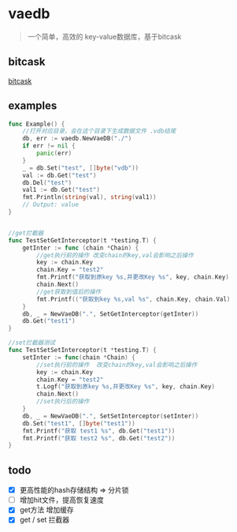# vaedb

> 一个简单，高效的 key-value数据库，基于bitcask

## bitcask
[bitcask](https://blog.csdn.net/Z_Stand/article/details/115606758?ydreferer=aHR0cHM6Ly93d3cuZ29vZ2xlLmNvbS8%3D?ydreferer=aHR0cHM6Ly93d3cuZ29vZ2xlLmNvbS8%3D)

## examples
```go
func Example() {
    //打开对应目录，会在这个目录下生成数据文件 .vdb结尾
    db, err := vaedb.NewVaeDB("./")
    if err != nil {
        panic(err)
    }
    _ = db.Set("test", []byte("vdb"))
    val := db.Get("test")
    db.Del("test")
    val1 := db.Get("test")
    fmt.Println(string(val), string(val1))
    // Output: value
}


//get拦截器 
func TestSetGetInterceptor(t *testing.T) {
    getInter := func (chain *Chain) {
		//get执行前的操作 改变chain的key,val会影响之后操作
        key := chain.Key
        chain.Key = "test2"
        fmt.Printf("获取到原key %s,并更改Key %s", key, chain.Key)
        chain.Next()
		//get获取到值后的操作
        fmt.Printf(("获取到key %s,val %s", chain.Key, chain.Val)
    }
    db, _ = NewVaeDB(".", SetGetInterceptor(getInter))
    db.Get("test1")
}

//set拦截器测试
func TestSetSetInterceptor(t *testing.T) {
    setInter := func(chain *Chain) {
        //set执行前的操作  改变chain的key,val会影响之后操作
        key := chain.Key
        chain.Key = "test2"
        t.Logf("获取到原key %s,并更改Key %s", key, chain.Key)
        chain.Next()
        //set执行后的操作
    }
    db, _ = NewVaeDB(".", SetSetInterceptor(setInter))
    db.Set("test1", []byte("test1"))
    fmt.Printf("获取 test1 %s", db.Get("test1"))
	fmt.Printf("获取 test2 %s", db.Get("test2"))
}

```


## todo
- [x] 更高性能的hash存储结构 => 分片锁
- [ ] 增加hit文件，提高恢复速度
- [x] get方法 增加缓存 
- [x] get / set 拦截器
